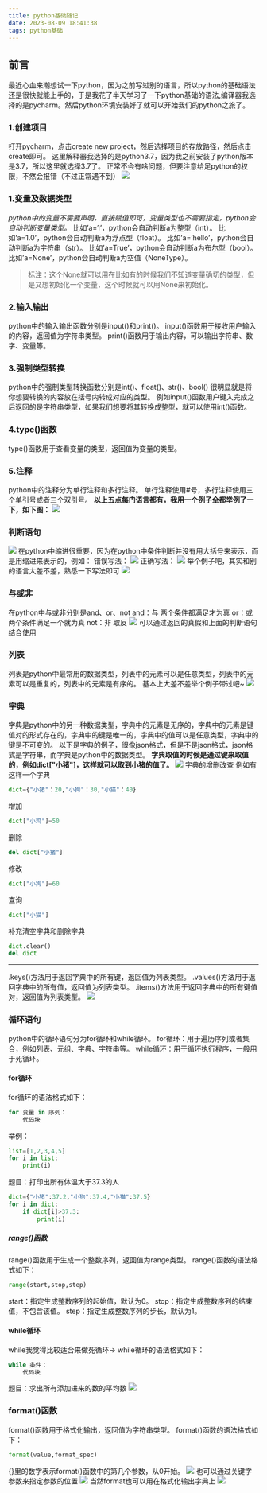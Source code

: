 ```yaml
---
title: python基础随记
date: 2023-08-09 18:41:38
tags: python基础
---
```

## 前言
最近心血来潮想试一下python，因为之前写过别的语言，所以python的基础语法还是很快就能上手的，于是我花了半天学习了一下python基础的语法,编译器我选择的是pycharm。然后python环境安装好了就可以开始我们的python之旅了。
### 1.创建项目
打开pycharm，点击create new project，然后选择项目的存放路径，然后点击create即可。
这里解释器我选择的是python3.7，因为我之前安装了python版本是3.7，所以这里就选择3.7了。
正常不会有啥问题，但要注意给足python的权限，不然会报错（不过正常遇不到）
![](./python/create.png)
### 1.变量及数据类型
*python中的变量不需要声明，直接赋值即可，变量类型也不需要指定，python会自动判断变量类型。*
比如’a=1’，python会自动判断a为整型（int）。
比如’a=1.0’，python会自动判断a为浮点型（float）。
比如’a=’hello’，python会自动判断a为字符串（str）。
比如’a=True’，python会自动判断a为布尔型（bool）。
比如’a=None’，python会自动判断a为空值（NoneType）。
> 标注：这个None就可以用在比如有的时候我们不知道变量确切的类型，但是又想初始化一个变量，这个时候就可以用None来初始化。
### 2.输入输出
python中的输入输出函数分别是input()和print()。
input()函数用于接收用户输入的内容，返回值为字符串类型。
print()函数用于输出内容，可以输出字符串、数字、变量等。
### 3.强制类型转换
python中的强制类型转换函数分别是int()、float()、str()、bool()
很明显就是将你想要转换的内容放在括号内转成对应的类型。
例如input()函数用户键入完成之后返回的是字符串类型，如果我们想要将其转换成整型，就可以使用int()函数。
### 4.type()函数
type()函数用于查看变量的类型，返回值为变量的类型。
### 5.注释
python中的注释分为单行注释和多行注释。
单行注释使用#号，多行注释使用三个单引号或者三个双引号。
**以上五点每门语言都有，我用一个例子全都举例了一下，如下图：**
![](./python/base.png)
### 判断语句
![](./python/if.png)
在python中缩进很重要，因为在python中条件判断并没有用大括号来表示，而是用缩进来表示的，例如：
错误写法：
![](./python/pig.png)
正确写法：
![](./python/nopig.png)
举个例子吧，其实和别的语言大差不差，熟悉一下写法即可
![](./python/ifsuchas.png)
### 与或非
在python中与或非分别是and、or、not
and：与 两个条件都满足才为真
or：或 两个条件满足一个就为真
not：非 取反
![](./python/and.png)
可以通过返回的真假和上面的判断语句结合使用
### 列表
列表是python中最常用的数据类型，列表中的元素可以是任意类型，列表中的元素可以是重复的，列表中的元素是有序的。
基本上大差不差举个例子带过吧~
![](./python/sb.png)
### 字典
字典是python中的另一种数据类型，字典中的元素是无序的，字典中的元素是键值对的形式存在的，字典中的键是唯一的，字典中的值可以是任意类型，字典中的键是不可变的。
以下是字典的例子，很像json格式，但是不是json格式，json格式是字符串，而字典是python中的数据类型。
**字典取值的时候是通过键来取值的，例如dict["小猪"]，这样就可以取到小猪的值了。**
![](./python/dict.png)
字典的增删改查
例如有这样一个字典
```python
dict={"小猪"：20,"小狗"：30,"小猫"：40}
```
增加
```python
dict["小鸡"]=50
```
删除
```python
del dict["小猪"]
```
修改
```python
dict["小狗"]=60
```
查询
```python
dict["小猫"]
```
补充清空字典和删除字典
```python 
dict.clear()
del dict
```
___
.keys()方法用于返回字典中的所有键，返回值为列表类型。
.values()方法用于返回字典中的所有值，返回值为列表类型。
.items()方法用于返回字典中的所有键值对，返回值为列表类型。
![](./python/a1.png)
### 循环语句
python中的循环语句分为for循环和while循环。
for循环：用于遍历序列或者集合，例如列表、元组、字典、字符串等。
while循环：用于循环执行程序，一般用于死循环。
#### for循环
for循环的语法格式如下：
```python
for 变量 in 序列：
    代码块
```
举例：
```python
list=[1,2,3,4,5]
for i in list:
    print(i)
```
题目：打印出所有体温大于37.3的人
```python
dict={"小猪":37.2,"小狗":37.4,"小猫":37.5}
for i in dict:
    if dict[i]>37.3:
        print(i)
```
##### range()函数
range()函数用于生成一个整数序列，返回值为range类型。
range()函数的语法格式如下：
```python
range(start,stop,step)
```
start：指定生成整数序列的起始值，默认为0。
stop：指定生成整数序列的结束值，不包含该值。
step：指定生成整数序列的步长，默认为1。
#### while循环
while我觉得比较适合来做死循环->
while循环的语法格式如下：
```python
while 条件：
    代码块
```
题目：求出所有添加进来的数的平均数
![](./python/adv.png)
### format()函数
format()函数用于格式化输出，返回值为字符串类型。
format()函数的语法格式如下：
```python
format(value,format_spec)
```
{}里的数字表示format()函数中的第几个参数，从0开始。
![](./python/format1.png)
也可以通过关键字参数来指定参数的位置
![](./python/format.png)
当然format也可以用在格式化输出字典上
![](./python/dictfor.png)